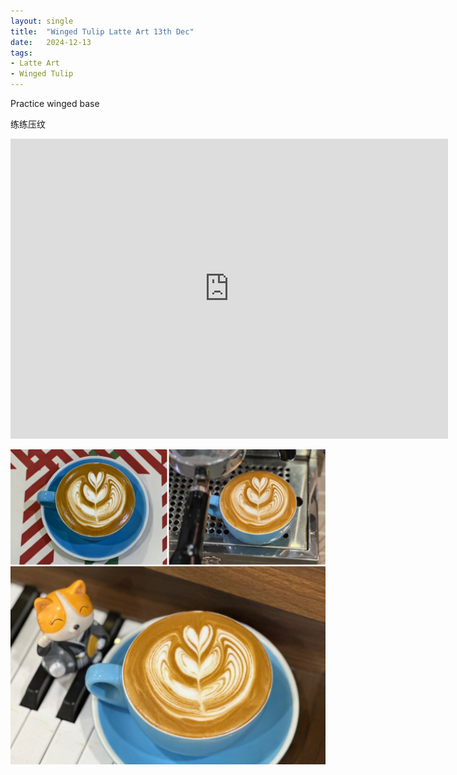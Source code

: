 ```yaml
---
layout: single
title:  "Winged Tulip Latte Art 13th Dec"
date:   2024-12-13
tags:
- Latte Art
- Winged Tulip
---
```



Practice winged base

练练压纹



<div class="embed-container">
  <iframe
      src="https://www.youtube.com/embed/RPcNP8OVayY"
      width="700"
      height="480"
      frameborder="0"
      allowfullscreen="true">
  </iframe>
</div>


![](/assets/img/2024/12/13/A1B0626E-6299-484A-8502-F807B21A9F85.JPG)

